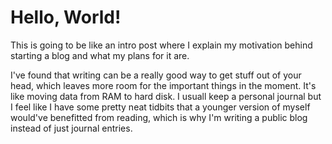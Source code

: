 # Hello, World!

This is going to be like an intro post where I explain my motivation behind starting a blog and what my plans for it are.

I've found that writing can be a really good way to get stuff out of your head, which leaves more room for the important things in the moment. It's like moving data from RAM to hard disk. I usuall keep a personal journal but I feel like I have some pretty neat tidbits that a younger version of myself would've benefitted from reading, which is why I'm writing a public blog instead of just journal entries. 

